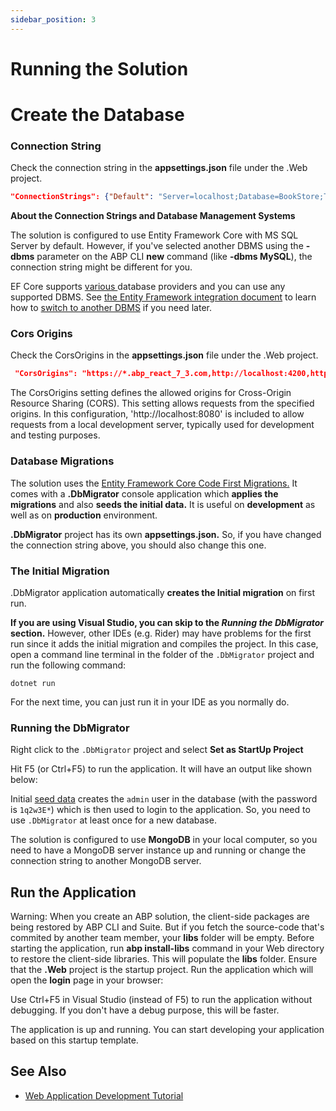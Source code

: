 ```yaml
---
sidebar_position: 3
---
```


# Running the Solution

# Create the Database

### Connection String

Check the connection string in the **appsettings.json** file under the .Web project.

````json
"ConnectionStrings": {"Default": "Server=localhost;Database=BookStore;Trusted_Connection=True"}
````

**About the Connection Strings and Database Management Systems**

The solution is configured to use Entity Framework Core with MS SQL Server by default. However, if you've selected another DBMS using the **-dbms** parameter on the ABP CLI **new** command (like **-dbms MySQL**), the connection string might be different for you.

EF Core supports [various ](https://learn.microsoft.com/en-us/ef/core/providers/)database providers and you can use any supported DBMS. See [the Entity Framework integration document](https://docs.abp.io/en/abp/latest/Entity-Framework-Core) to learn how to [switch to another DBMS](https://docs.abp.io/en/abp/latest/Entity-Framework-Core-Other-DBMS) if you need later.

### Cors Origins

Check the CorsOrigins in the **appsettings.json** file under the .Web project.

````json
 "CorsOrigins": "https://*.abp_react_7_3.com,http://localhost:4200,http://localhost:8080",
````
The CorsOrigins setting defines the allowed origins for Cross-Origin Resource Sharing (CORS). This setting allows requests from the specified origins. 
In this configuration, 'http://localhost:8080' is included to allow requests from a local development server, typically used for development and testing purposes.

### Database Migrations

The solution uses the [Entity Framework Core Code First Migrations.](https://learn.microsoft.com/en-us/ef/core/managing-schemas/migrations/?tabs=dotnet-core-cli) It comes with a **.DbMigrator** console application which **applies the migrations** and also **seeds the initial data.** It is useful on **development** as well as on **production** environment.

**.DbMigrator** project has its own **appsettings.json.** So, if you have changed the connection string above, you should also change this one.

### The Initial Migration

.DbMigrator application automatically **creates the Initial migration** on first run.

**If you are using Visual Studio, you can skip to the *Running the DbMigrator* section.** However, other IDEs (e.g. Rider) may have problems for the first run since it adds the initial migration and compiles the project. In this case, open a command line terminal in the folder of the `.DbMigrator` project and run the following command:

````shell
dotnet run
````

For the next time, you can just run it in your IDE as you normally do.

### Running the DbMigrator

Right click to the `.DbMigrator` project and select **Set as StartUp Project**


 Hit F5 (or Ctrl+F5) to run the application. It will have an output like shown below:

 
Initial [seed data](Data-Seeding.md) creates the `admin` user in the database (with the password is `1q2w3E*`) which is then used to login to the application. So, you need to use `.DbMigrator` at least once for a new database.

The solution is configured to use **MongoDB** in your local computer, so you need to have a MongoDB server instance up and running or change the connection string to another MongoDB server.

## Run the Application

Warning: When you create an ABP solution, the client-side packages are being restored by ABP CLI and Suite. But if you fetch the source-code that's commited by another team member, your **libs** folder will be empty. Before starting the application, run **abp install-libs** command in your Web directory to restore the client-side libraries. This will populate the **libs** folder. Ensure that the **.Web** project is the startup project. Run the application which will open the **login** page in your browser:


Use Ctrl+F5 in Visual Studio (instead of F5) to run the application without debugging. If you don't have a debug purpose, this will be faster.



The application is up and running. You can start developing your application based on this startup template.


## See Also

* [Web Application Development Tutorial](Getting-Started-Running-Solution.md)
